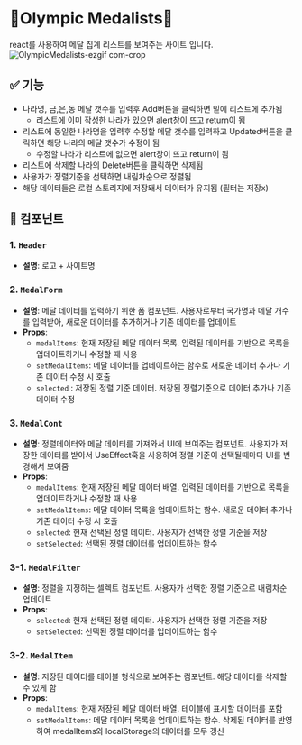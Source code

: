 # 🏅Olympic Medalists🏅
react를 사용하여 메달 집계 리스트를 보여주는 사이트 입니다. <br>
![OlympicMedalists-ezgif com-crop](https://github.com/user-attachments/assets/5e610acd-8ff4-4a5f-b94f-354a31b03df1)

## ✅ 기능
- 나라명, 금,은,동 메달 갯수를 입력후 Add버튼을 클릭하면 밑에 리스트에 추가됨
  - 리스트에 이미 작성한 나라가 있으면 alert창이 뜨고 return이 됨 
- 리스트에 동일한 나라명을 입력후 수정할 메달 갯수를 입력하고 Updated버튼을 클릭하면 해당 나라의 메달 갯수가 수정이 됨
  - 수정할 나라가 리스트에 없으면 alert창이 뜨고 return이 됨
- 리스트에 삭제할 나라의 Delete버튼을 클릭하면 삭제됨
- 사용자가 정렬기준을 선택하면 내림차순으로 정렬됨
- 해당 데이터들은 로컬 스토리지에 저장돼서 데이터가 유지됨 (필터는 저장x)

## 💫 컴포넌트
### 1. `Header`
- **설명**: 로고 + 사이트명

### 2. `MedalForm`
- **설명**: 메달 데이터를 입력하기 위한 폼 컴포넌트. 사용자로부터 국가명과 메달 개수를 입력받아, 새로운 데이터를 추가하거나 기존 데이터를 업데이트
- **Props**:
  - `medalItems`: 현재 저장된 메달 데이터 목록. 입력된 데이터를 기반으로 목록을 업데이트하거나 수정할 때 사용
  - `setMedalItems`: 메달 데이터를 업데이트하는 함수로 새로운 데이터 추가나 기존 데이터 수정 시 호출
  - `selected` : 저장된 정렬 기준 데이터. 저장된 정렬기준으로 데이터 추가나 기존 데이터 수정

### 3. `MedalCont`
- **설명**: 정렬데이터와 메달 데이터를 가져와서 UI에 보여주는 컴포넌트. 사용자가 저장한 데이터를 받아서 UseEffect훅을 사용하여 정렬 기준이 선택될때마다 UI를 변경해서 보여줌
- **Props**:
  - `medalItems`: 현재 저장된 메달 데이터 배열. 입력된 데이터를 기반으로 목록을 업데이트하거나 수정할 때 사용
  - `setMedalItems`: 메달 데이터 목록을 업데이트하는 함수. 새로운 데이터 추가나 기존 데이터 수정 시 호출
  - `selected`: 현재 선택된 정렬 데이터. 사용자가 선택한 정렬 기준을 저장
  - `setSelected`: 선택된 정렬 데이터를 업데이트하는 함수

### 3-1. `MedalFilter`
- **설명**: 정렬을 지정하는 셀렉트 컴포넌트. 사용자가 선택한 정렬 기준으로 내림차순 업데이트
- **Props**:
  - `selected`: 현재 선택된 정렬 데이터. 사용자가 선택한 정렬 기준을 저장
  - `setSelected`: 선택된 정렬 데이터를 업데이트하는 함수

### 3-2. `MedalItem`
- **설명**: 저장된 데이터를 테이블 형식으로 보여주는 컴포넌트. 해당 데이터를 삭제할 수 있게 함
- **Props**:
  - `medalItems`: 현재 저장된 메달 데이터 배열. 테이블에 표시할 데이터를 포함
  - `setMedalItems`: 메달 데이터 목록을 업데이트하는 함수. 삭제된 데이터를 반영하여 medalItems와 localStorage의 데이터를 모두 갱신
